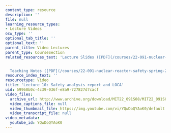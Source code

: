 ```yaml
---
content_type: resource
description: ''
file: null
learning_resource_types:
- Lecture Videos
ocw_type: ''
optional_tab_title: ''
optional_text: ''
parent_title: Video Lectures
parent_type: CourseSection
related_resources_text: 'Lecture Slides ([PDF](/courses/22-091-nuclear-reactor-safety-spring-2008/resources/mit22_091s08_lec10))#


  Teaching Notes ([PDF](/courses/22-091-nuclear-reactor-safety-spring-2008/resources/mit22_091s08_lec10note))'
resource_index_text: ''
resourcetype: Video
title: 'Lecture 10: Safety analysis report and LOCA'
uid: 59968b0c-4c39-036f-e8a9-727827d7cacf
video_files:
  archive_url: http://www.archive.org/download/MIT22_091S08/MIT22_091S08lec10_300k.mp4
  video_captions_file: null
  video_thumbnail_file: https://img.youtube.com/vi/YQwDoQYAoK0/default.jpg
  video_transcript_file: null
video_metadata:
  youtube_id: YQwDoQYAoK0
---
```

